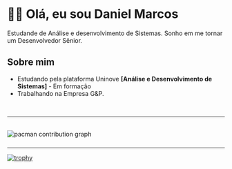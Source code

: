 # 🐱‍👤 Olá, eu sou Daniel Marcos
<p align="left">
  Estudande de Análise e desenvolvimento de Sistemas. Sonho em me tornar um Desenvolvedor Sênior.
</p>

## Sobre mim

- Estudando pela plataforma Uninove <strong>[Análise e Desenvolvimento de Sistemas]</strong> - Em formação
- Trabalhando na Empresa G&P.
<br/>


---
<br>

<picture>
  <source media="(prefers-color-scheme: dark)" srcset="https://raw.githubusercontent.com/DanielMarcosPires/DanielMarcosPires/output/pacman-contribution-graph-dark.svg">
  <source media="(prefers-color-scheme: light)" srcset="https://raw.githubusercontent.com/DanielMarcosPires/DanielMarcosPires/output/pacman-contribution-graph.svg">
  <img alt="pacman contribution graph" src="https://raw.githubusercontent.com/eduardavieira-dev/DanielMarcosPires/output/pacman-contribution-graph.svg">
</picture>

###
---

[![trophy](https://github-profile-trophy.vercel.app/?username=DanielMarcosPires&theme=onedark)](https://github.com/ryo-ma/github-profile-trophy)
